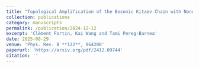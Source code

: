 ```yaml
---
title: "Topological Amplification of the Bosonic Kitaev Chain with Nonuniform Loss"
collection: publications
category: manuscripts
permalink: /publication/2024-12-12
excerpt: 'Clément Fortin, Kai Wang and Tami Pereg-Barnea'
date: 2025-08-29
venue: 'Phys. Rev. B **122**, 064208'
paperurl: 'https://arxiv.org/pdf/2412.09744'
citation: ''
---
```

